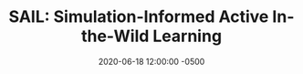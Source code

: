 ---
layout: post
title: "SAIL: Simulation-Informed Active In-the-Wild Learning"
authors: Elaine Schaertl Short, Adam Allevato, and Andrea L. Thomaz
venue: HRI, 2019
published: 2020-06-18 12:00:00 -0500
link: https://sim.ece.utexas.edu/static/papers/short_hri2019.pdf
date: 2020-06-18 12:00:00 -0500
location: Online
leader: Yan Ding
tags:
- Learning
- Planning
---